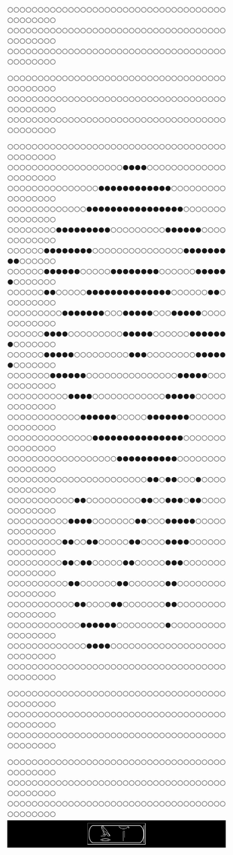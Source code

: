 

⚪⚪⚪⚪⚪⚪⚪⚪⚪⚪⚪⚪⚪⚪⚪⚪⚪⚪⚪⚪⚪⚪⚪⚪⚪⚪⚪⚪⚪⚪⚪⚪⚪⚪⚪⚪⚪⚪⚪⚪⚪⚪⚪⚪
⚪⚪⚪⚪⚪⚪⚪⚪⚪⚪⚪⚪⚪⚪⚪⚪⚪⚪⚪⚪⚪⚪⚪⚪⚪⚪⚪⚪⚪⚪⚪⚪⚪⚪⚪⚪⚪⚪⚪⚪⚪⚪⚪⚪
⚪⚪⚪⚪⚪⚪⚪⚪⚪⚪⚪⚪⚪⚪⚪⚪⚪⚪⚪⚪⚪⚪⚪⚪⚪⚪⚪⚪⚪⚪⚪⚪⚪⚪⚪⚪⚪⚪⚪⚪⚪⚪⚪⚪

⚪⚪⚪⚪⚪⚪⚪⚪⚪⚪⚪⚪⚪⚪⚪⚪⚪⚪⚪⚪⚪⚪⚪⚪⚪⚪⚪⚪⚪⚪⚪⚪⚪⚪⚪⚪⚪⚪⚪⚪⚪⚪⚪⚪
⚪⚪⚪⚪⚪⚪⚪⚪⚪⚪⚪⚪⚪⚪⚪⚪⚪⚪⚪⚪⚪⚪⚪⚪⚪⚪⚪⚪⚪⚪⚪⚪⚪⚪⚪⚪⚪⚪⚪⚪⚪⚪⚪⚪
⚪⚪⚪⚪⚪⚪⚪⚪⚪⚪⚪⚪⚪⚪⚪⚪⚪⚪⚪⚪⚪⚪⚪⚪⚪⚪⚪⚪⚪⚪⚪⚪⚪⚪⚪⚪⚪⚪⚪⚪⚪⚪⚪⚪

⚪⚪⚪⚪⚪⚪⚪⚪⚪⚪⚪⚪⚪⚪⚪⚪⚪⚪⚪⚪⚪⚪⚪⚪⚪⚪⚪⚪⚪⚪⚪⚪⚪⚪⚪⚪⚪⚪⚪⚪⚪⚪⚪⚪
⚪⚪⚪⚪⚪⚪⚪⚪⚪⚪⚪⚪⚪⚪⚪⚪⚪⚪⚪⚫⚫⚫⚫⚪⚪⚪⚪⚪⚪⚪⚪⚪⚪⚪⚪⚪⚪⚪⚪⚪⚪⚪⚪⚪
⚪⚪⚪⚪⚪⚪⚪⚪⚪⚪⚪⚪⚪⚪⚪⚫⚫⚫⚫⚫⚫⚫⚫⚫⚫⚫⚫⚪⚪⚪⚪⚪⚪⚪⚪⚪⚪⚪⚪⚪⚪⚪⚪⚪
⚪⚪⚪⚪⚪⚪⚪⚪⚪⚪⚪⚪⚪⚫⚫⚫⚫⚫⚫⚫⚫⚫⚫⚫⚫⚫⚫⚫⚫⚪⚪⚪⚪⚪⚪⚪⚪⚪⚪⚪⚪⚪⚪⚪
⚪⚪⚪⚪⚪⚪⚪⚪⚫⚫⚫⚫⚫⚫⚫⚫⚫⚪⚪⚪⚪⚪⚪⚪⚪⚪⚫⚫⚫⚫⚫⚫⚪⚪⚪⚪⚪⚪⚪⚪⚪⚪⚪⚪
⚪⚪⚪⚪⚪⚪⚫⚫⚫⚫⚫⚫⚫⚫⚪⚪⚪⚪⚪⚪⚪⚪⚪⚪⚪⚪⚪⚪⚪⚫⚫⚫⚫⚫⚫⚫⚫⚫⚪⚪⚪⚪⚪⚪
⚪⚪⚪⚪⚪⚪⚫⚫⚫⚫⚫⚫⚪⚪⚪⚪⚪⚫⚫⚫⚫⚫⚫⚫⚫⚪⚪⚪⚪⚪⚪⚫⚫⚫⚫⚫⚫⚪⚪⚪⚪⚪⚪⚪
⚪⚪⚪⚪⚪⚪⚫⚫⚪⚪⚪⚪⚪⚫⚫⚫⚫⚫⚫⚫⚫⚫⚫⚫⚫⚫⚫⚪⚪⚪⚪⚪⚪⚫⚫⚪⚪⚪⚪⚪⚪⚪⚪⚪
⚪⚪⚪⚪⚪⚪⚪⚪⚪⚫⚫⚫⚫⚫⚫⚫⚪⚪⚪⚫⚫⚫⚫⚫⚪⚪⚪⚫⚫⚫⚫⚫⚪⚪⚪⚪⚪⚪⚪⚪⚪⚪⚪⚪
⚪⚪⚪⚪⚪⚪⚫⚫⚫⚫⚪⚪⚪⚪⚪⚪⚪⚪⚪⚫⚫⚫⚫⚫⚪⚪⚪⚪⚪⚪⚫⚫⚫⚫⚫⚫⚫⚪⚪⚪⚪⚪⚪⚪
⚪⚪⚪⚪⚪⚪⚫⚫⚫⚫⚫⚪⚪⚪⚪⚪⚪⚪⚪⚪⚫⚫⚫⚪⚪⚪⚪⚪⚪⚪⚪⚫⚫⚫⚫⚫⚫⚪⚪⚪⚪⚪⚪⚪
⚪⚪⚪⚪⚪⚪⚪⚫⚫⚫⚫⚫⚫⚪⚪⚪⚪⚪⚪⚪⚪⚪⚪⚪⚪⚪⚪⚪⚫⚫⚫⚫⚫⚪⚪⚪⚪⚪⚪⚪⚪⚪⚪⚪
⚪⚪⚪⚪⚪⚪⚪⚪⚪⚪⚫⚫⚫⚫⚪⚪⚪⚪⚪⚪⚪⚪⚪⚪⚪⚪⚫⚫⚫⚫⚫⚪⚪⚪⚪⚪⚪⚪⚪⚪⚪⚪⚪⚪
⚪⚪⚪⚪⚪⚪⚪⚪⚪⚪⚪⚪⚫⚫⚫⚫⚫⚫⚪⚪⚪⚪⚪⚫⚫⚫⚫⚫⚫⚫⚪⚪⚪⚪⚪⚪⚪⚪⚪⚪⚪⚪⚪⚪
⚪⚪⚪⚪⚪⚪⚪⚪⚪⚪⚪⚪⚪⚪⚫⚫⚫⚫⚫⚫⚫⚫⚫⚫⚫⚫⚫⚫⚫⚪⚪⚪⚪⚪⚪⚪⚪⚪⚪⚪⚪⚪⚪⚪
⚪⚪⚪⚪⚪⚪⚪⚪⚪⚪⚪⚪⚪⚪⚪⚪⚪⚪⚫⚫⚫⚫⚫⚫⚫⚫⚫⚫⚪⚪⚪⚪⚪⚪⚪⚪⚪⚪⚪⚪⚪⚪⚪⚪
⚪⚪⚪⚪⚪⚪⚪⚪⚪⚪⚪⚪⚪⚪⚪⚪⚪⚪⚪⚪⚪⚪⚪⚫⚫⚪⚫⚫⚪⚪⚪⚫⚪⚪⚪⚪⚪⚪⚪⚪⚪⚪⚪⚪
⚪⚪⚪⚪⚪⚪⚪⚪⚪⚪⚪⚫⚫⚪⚪⚪⚪⚪⚪⚪⚪⚪⚫⚫⚪⚪⚫⚫⚫⚪⚫⚫⚪⚪⚪⚪⚪⚪⚪⚪⚪⚪⚪⚪
⚪⚪⚪⚪⚪⚪⚪⚪⚪⚪⚫⚫⚫⚫⚪⚪⚪⚪⚪⚪⚪⚫⚫⚪⚪⚪⚫⚫⚫⚫⚫⚪⚪⚪⚪⚪⚪⚪⚪⚪⚪⚪⚪⚪
⚪⚪⚪⚪⚪⚪⚪⚪⚪⚫⚫⚪⚪⚫⚫⚪⚪⚪⚪⚪⚫⚫⚪⚪⚪⚪⚫⚫⚫⚫⚪⚪⚪⚪⚪⚪⚪⚪⚪⚪⚪⚪⚪⚪
⚪⚪⚪⚪⚪⚪⚪⚪⚪⚫⚫⚪⚫⚫⚪⚪⚪⚪⚪⚫⚫⚪⚪⚪⚪⚪⚫⚫⚫⚪⚪⚪⚪⚪⚪⚪⚪⚪⚪⚪⚪⚪⚪⚪
⚪⚪⚪⚪⚪⚪⚪⚪⚪⚪⚫⚫⚪⚪⚪⚪⚪⚪⚫⚫⚪⚪⚪⚪⚪⚪⚫⚫⚪⚪⚪⚪⚪⚪⚪⚪⚪⚪⚪⚪⚪⚪⚪⚪
⚪⚪⚪⚪⚪⚪⚪⚪⚪⚪⚪⚫⚫⚪⚪⚪⚪⚫⚫⚪⚪⚪⚪⚪⚪⚪⚫⚫⚪⚪⚪⚪⚪⚪⚪⚪⚪⚪⚪⚪⚪⚪⚪⚪
⚪⚪⚪⚪⚪⚪⚪⚪⚪⚪⚪⚪⚫⚫⚫⚫⚫⚫⚪⚪⚪⚪⚪⚪⚪⚪⚫⚪⚪⚪⚪⚪⚪⚪⚪⚪⚪⚪⚪⚪⚪⚪⚪⚪
⚪⚪⚪⚪⚪⚪⚪⚪⚪⚪⚪⚪⚪⚫⚫⚫⚫⚪⚪⚪⚪⚪⚪⚪⚪⚪⚪⚪⚪⚪⚪⚪⚪⚪⚪⚪⚪⚪⚪⚪⚪⚪⚪⚪
⚪⚪⚪⚪⚪⚪⚪⚪⚪⚪⚪⚪⚪⚪⚪⚪⚪⚪⚪⚪⚪⚪⚪⚪⚪⚪⚪⚪⚪⚪⚪⚪⚪⚪⚪⚪⚪⚪⚪⚪⚪⚪⚪⚪

⚪⚪⚪⚪⚪⚪⚪⚪⚪⚪⚪⚪⚪⚪⚪⚪⚪⚪⚪⚪⚪⚪⚪⚪⚪⚪⚪⚪⚪⚪⚪⚪⚪⚪⚪⚪⚪⚪⚪⚪⚪⚪⚪⚪
⚪⚪⚪⚪⚪⚪⚪⚪⚪⚪⚪⚪⚪⚪⚪⚪⚪⚪⚪⚪⚪⚪⚪⚪⚪⚪⚪⚪⚪⚪⚪⚪⚪⚪⚪⚪⚪⚪⚪⚪⚪⚪⚪⚪
⚪⚪⚪⚪⚪⚪⚪⚪⚪⚪⚪⚪⚪⚪⚪⚪⚪⚪⚪⚪⚪⚪⚪⚪⚪⚪⚪⚪⚪⚪⚪⚪⚪⚪⚪⚪⚪⚪⚪⚪⚪⚪⚪⚪

⚪⚪⚪⚪⚪⚪⚪⚪⚪⚪⚪⚪⚪⚪⚪⚪⚪⚪⚪⚪⚪⚪⚪⚪⚪⚪⚪⚪⚪⚪⚪⚪⚪⚪⚪⚪⚪⚪⚪⚪⚪⚪⚪⚪
⚪⚪⚪⚪⚪⚪⚪⚪⚪⚪⚪⚪⚪⚪⚪⚪⚪⚪⚪⚪⚪⚪⚪⚪⚪⚪⚪⚪⚪⚪⚪⚪⚪⚪⚪⚪⚪⚪⚪⚪⚪⚪⚪⚪
⚪⚪⚪⚪⚪⚪⚪⚪⚪⚪⚪⚪⚪⚪⚪⚪⚪⚪⚪⚪⚪⚪⚪⚪⚪⚪⚪⚪⚪⚪⚪⚪⚪⚪⚪⚪⚪⚪⚪⚪⚪⚪⚪⚪
[![Header](marcus%20heiro.png "Marcus")](https://github.com/maguer22)

